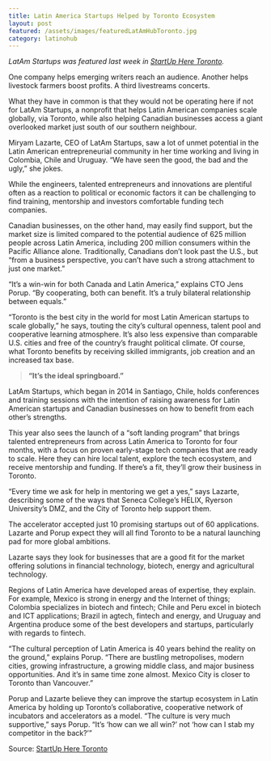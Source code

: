 ```yaml
---
title: Latin America Startups Helped by Toronto Ecosystem
layout: post
featured: /assets/images/featuredLatAmHubToronto.jpg
category: latinohub
---
```

<p>
<em>LatAm Startups was featured last week in <a href="http://startupheretoronto.com/location/toronto/latin-america-startups-helped-toronto-ecosystem/">StartUp Here Toronto</a>.</em>
</p>

<p>
One company helps emerging writers reach an audience. Another helps livestock farmers boost profits. A third livestreams concerts.
</p>

<p>
What they have in common is that they would not be operating here if not for LatAm Startups, a nonprofit that helps Latin American companies scale globally, via Toronto, while also helping Canadian businesses access a giant overlooked market just south of our southern neighbour.
</p>

<!--more-->

<p>
Miryam Lazarte, CEO of LatAm Startups, saw a lot of unmet potential in the Latin American entrepreneurial community in her time working and living in Colombia, Chile and Uruguay. “We have seen the good, the bad and the ugly,” she jokes.
</p>

<p>
While the engineers, talented entrepreneurs and innovations are plentiful  often as a reaction to political or economic factors  it can be challenging to find training, mentorship and investors comfortable funding tech companies.
</p>

<p>
Canadian businesses, on the other hand, may easily find support, but the market size is limited  compared to the potential audience of 625 million people across Latin America, including 200 million consumers within the Pacific Alliance alone. Traditionally, Canadians don’t look past the U.S., but “from a business perspective, you can’t have such a strong attachment to just one market.”
</p>

<p>
“It’s a win-win for both Canada and Latin America,” explains CTO Jens Porup. “By cooperating, both can benefit. It’s a truly bilateral relationship between equals.”
</p>

<p>
“Toronto is the best city in the world for most Latin American startups to scale globally,” he says, touting the city’s cultural openness, talent pool and cooperative learning atmosphere. It’s also less expensive than comparable U.S. cities and free of the country’s fraught political climate. Of course, what Toronto benefits by receiving skilled immigrants, job creation and an increased tax base.
</p>

<blockquote>
<strong>“It’s the ideal springboard.”</strong>
</blockquote>

<p>
LatAm Startups, which began in 2014 in Santiago, Chile, holds conferences and training sessions with the intention of raising awareness for Latin American startups and Canadian businesses on how to benefit from each other’s strengths.
</p>

<p>
This year also sees the launch of a “soft landing program” that brings talented entrepreneurs from across Latin America to Toronto for four months, with a focus on proven early-stage tech companies that are ready to scale. Here they can hire local talent, explore the tech ecosystem, and receive mentorship and funding. If there’s a fit, they’ll grow their business in Toronto.
</p>

<p>
“Every time we ask for help in mentoring we get a yes,” says Lazarte, describing some of the ways that Seneca College’s HELIX, Ryerson University’s DMZ, and the City of Toronto help support them.
</p>

<p>
The accelerator accepted just 10 promising startups out of 60 applications. Lazarte and Porup expect they will all find Toronto to be a natural launching pad for more global ambitions.
</p>

<p>
Lazarte says they look for businesses that are a good fit for the market  offering solutions in financial technology, biotech, energy and agricultural technology.
</p>

<p>
Regions of Latin America have developed areas of expertise, they explain. For example, Mexico is strong in energy and the Internet of things; Colombia specializes in biotech and fintech; Chile and Peru excel in biotech and ICT applications; Brazil in agtech, fintech and energy, and Uruguay and Argentina produce some of the best developers and startups, particularly with regards to fintech.
</p>

<p>
“The cultural perception of Latin America is 40 years behind the reality on the ground,” explains Porup. “There are bustling metropolises, modern cities, growing infrastructure, a growing middle class, and major business opportunities. And it’s in same time zone almost. Mexico City is closer to Toronto than Vancouver.”
</p>

<p>
Porup and Lazarte believe they can improve the startup ecosystem in Latin America by holding up Toronto’s collaborative, cooperative network of incubators and accelerators as a model. “The culture is very much supportive,” says Porup. “It’s ‘how can we all win?’ not ‘how can I stab my competitor in the back?’”
</p>

<p>
Source: <a href="http://startupheretoronto.com/location/toronto/latin-america-startups-helped-toronto-ecosystem/">StartUp Here Toronto</a>
</p>

